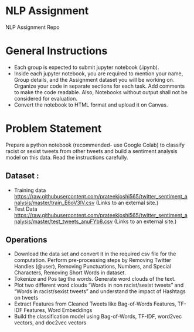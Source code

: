 # NLP Assignment
NLP Assignment Repo 

# General Instructions

- Each group is expected to submit jupyter notebook (.ipynb).
- Inside each jupyter notebook, you are required to mention your name, Group details, and the Assignment dataset you will be working on. Organize your code in separate sections for each task. Add comments to make the code readable. Also, Notebooks without output shall not be considered for evaluation.
- Convert the notebook to HTML format and upload it on Canvas.

# Problem Statement

Prepare a python notebook (recommended- use Google Colab) to classify racist or sexist tweets from other tweets and build a sentiment analysis model on this data. Read the instructions carefully.

## Dataset : 

- Training data https://raw.githubusercontent.com/prateekjoshi565/twitter_sentiment_analysis/master/train_E6oV3lV.csv (Links to an external site.)
- Test Data https://raw.githubusercontent.com/prateekjoshi565/twitter_sentiment_analysis/master/test_tweets_anuFYb8.csv (Links to an external site.)

## Operations

- Download the data set and convert it in the required csv file for the computation. Perform pre-processing steps by Removing Twitter Handles (@user), Removing Punctuations, Numbers, and Special Characters, Removing Short Words in dataset.  
- Tokenize and Pos tag the words. Generate word clouds of the text. 
- Plot two different word clouds “Words in non racist/sexist tweets” and “Words in racist/sexist tweets” and understand the impact of Hashtags on tweets 
- Extract Features from Cleaned Tweets like Bag-of-Words Features, TF-IDF Features, Word Embeddings 
- Build the classification model using Bag-of-Words, TF-IDF, word2vec vectors, and doc2vec vectors 